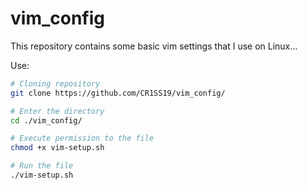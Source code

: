 # vim_config

This repository contains some basic vim settings that I use on Linux...

Use: 
```sh
# Cloning repository
git clone https://github.com/CR1SS19/vim_config/

# Enter the directory
cd ./vim_config/

# Execute permission to the file
chmod +x vim-setup.sh

# Run the file
./vim-setup.sh
```
